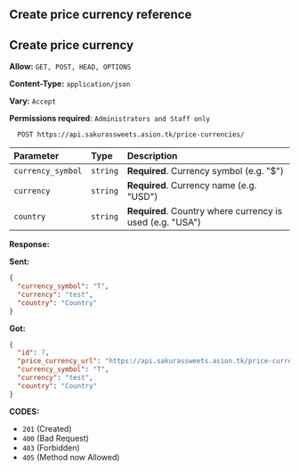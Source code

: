 ## Create price currency reference

## Create price currency

**Allow:** `GET, POST, HEAD, OPTIONS`

**Content-Type:** `application/json`

**Vary:** `Accept`

**Permissions required**: `Administrators and Staff only`

```
  POST https://api.sakurassweets.asion.tk/price-currencies/
```

| Parameter         | Type     | Description                                               |
| :---------------- | :------- | :-------------------------------------------------------- |
| `currency_symbol` | `string` | **Required**. Currency symbol (e.g. "$")                  |
| `currency`        | `string` | **Required**. Currency name (e.g. "USD")                  |
| `country`         | `string` | **Required**. Country where currency is used (e.g. "USA") |

**Response:**

**Sent:**

```json
{
  "currency_symbol": "T",
  "currency": "test",
  "country": "Country"
}
```

**Got:**

```json
{
  "id": 7,
  "price_currency_url": "https://api.sakurassweets.asion.tk/price-currencies/7/",
  "currency_symbol": "T",
  "currency": "test",
  "country": "Country"
}
```

**CODES:**

- `201` (Created)
- `400` (Bad Request)
- `403` (Forbidden)
- `405` (Method now Allowed)
